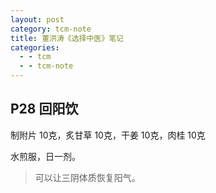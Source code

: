 ```yaml
---
layout: post
category: tcm-note
title: 董洪涛《选择中医》笔记
categories:
  - - tcm
  - - tcm-note
---
```


## P28 回阳饮 ##

制附片 10克，炙甘草 10克，干姜 10克，肉桂 10克

水煎服，日一剂。

> 可以让三阴体质恢复阳气。
